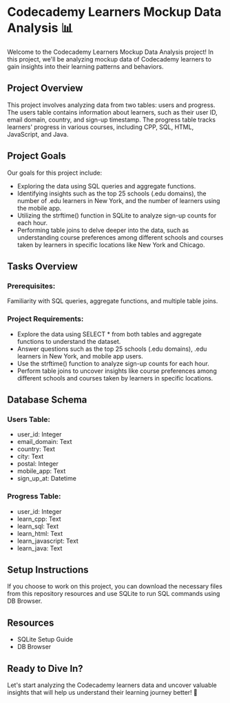 # Codecademy Learners Mockup Data Analysis 📊

Welcome to the Codecademy Learners Mockup Data Analysis project! In this project, we'll be analyzing mockup data of Codecademy learners to gain insights into their learning patterns and behaviors.

## Project Overview
This project involves analyzing data from two tables: users and progress. The users table contains information about learners, such as their user ID, email domain, country, and sign-up timestamp. The progress table tracks learners' progress in various courses, including CPP, SQL, HTML, JavaScript, and Java.

## Project Goals
Our goals for this project include:

- Exploring the data using SQL queries and aggregate functions.
- Identifying insights such as the top 25 schools (.edu domains), the number of .edu learners in New York, and the number of learners using the mobile app.
- Utilizing the strftime() function in SQLite to analyze sign-up counts for each hour.
- Performing table joins to delve deeper into the data, such as understanding course preferences among different schools and courses taken by learners in specific locations like New York and Chicago.

## Tasks Overview
### Prerequisites:
Familiarity with SQL queries, aggregate functions, and multiple table joins.

### Project Requirements:
- Explore the data using SELECT * from both tables and aggregate functions to understand the dataset.
- Answer questions such as the top 25 schools (.edu domains), .edu learners in New York, and mobile app users.
- Use the strftime() function to analyze sign-up counts for each hour.
- Perform table joins to uncover insights like course preferences among different schools and courses taken by learners in specific locations.

## Database Schema
### Users Table:
- user_id: Integer
- email_domain: Text
- country: Text
- city: Text
- postal: Integer
- mobile_app: Text
- sign_up_at: Datetime

### Progress Table:
- user_id: Integer
- learn_cpp: Text
- learn_sql: Text
- learn_html: Text
- learn_javascript: Text
- learn_java: Text

## Setup Instructions
If you choose to work on this project, you can download the necessary files from this repository resources and use SQLite to run SQL commands using DB Browser.

## Resources
- SQLite Setup Guide
- DB Browser

## Ready to Dive In?
Let's start analyzing the Codecademy learners data and uncover valuable insights that will help us understand their learning journey better! 🚀
